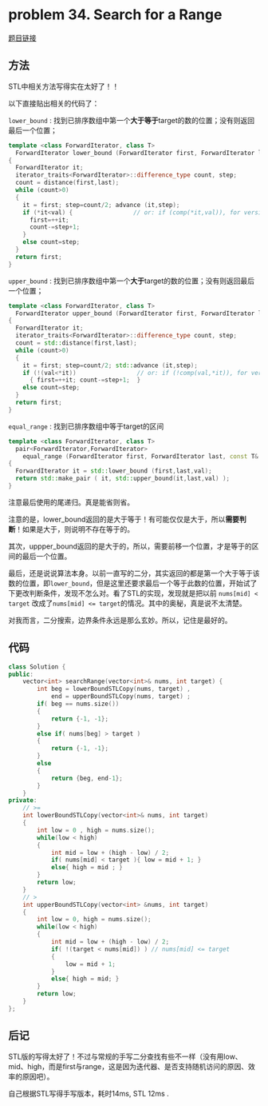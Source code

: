 # problem 34. Search for a Range

[题目链接](https://leetcode.com/problems/search-for-a-range/)

## 方法

STL中相关方法写得实在太好了！！

以下直接贴出相关的代码了：

`lower_bound` : 找到已排序数组中第一个**大于等于**target的数的位置；没有则返回最后一个位置；

```C++
template <class ForwardIterator, class T>
  ForwardIterator lower_bound (ForwardIterator first, ForwardIterator last, const T& val)
{
  ForwardIterator it;
  iterator_traits<ForwardIterator>::difference_type count, step;
  count = distance(first,last);
  while (count>0)
  {
    it = first; step=count/2; advance (it,step);
    if (*it<val) {                 // or: if (comp(*it,val)), for version (2)
      first=++it;
      count-=step+1;
    }
    else count=step;
  }
  return first;
}
```

`upper_bound` : 找到已排序数组中第一个**大于**target的数的位置；没有则返回最后一个位置；

```C++
template <class ForwardIterator, class T>
  ForwardIterator upper_bound (ForwardIterator first, ForwardIterator last, const T& val)
{
  ForwardIterator it;
  iterator_traits<ForwardIterator>::difference_type count, step;
  count = std::distance(first,last);
  while (count>0)
  {
    it = first; step=count/2; std::advance (it,step);
    if (!(val<*it))                 // or: if (!comp(val,*it)), for version (2)
      { first=++it; count-=step+1;  }
    else count=step;
  }
  return first;
}
```

`equal_range` : 找到已排序数组中等于target的区间

```C++
template <class ForwardIterator, class T>
  pair<ForwardIterator,ForwardIterator>
    equal_range (ForwardIterator first, ForwardIterator last, const T& val)
{
  ForwardIterator it = std::lower_bound (first,last,val);
  return std::make_pair ( it, std::upper_bound(it,last,val) );
}
```

注意最后使用的尾递归。真是能省则省。

注意的是，lower_bound返回的是大于等于！有可能仅仅是大于，所以**需要判断**！如果是大于，则说明不存在等于的。

其次，uppper_bound返回的是大于的，所以，需要前移一个位置，才是等于的区间的最后一个位置。

最后，还是说说算法本身。以前一直写的二分，其实返回的都是第一个大于等于该数的位置，即`lower_bound`，但是这里还要求最后一个等于此数的位置，开始试了下更改判断条件，发现不怎么对。看了STL的实现，发现就是把以前 `nums[mid] < target`
改成了`nums[mid] <= target`的情况。其中的奥秘，真是说不太清楚。

对我而言，二分搜索，边界条件永远是那么玄妙。所以，记住是最好的。

## 代码

```C++
class Solution {
public:
    vector<int> searchRange(vector<int>& nums, int target) {
        int beg = lowerBoundSTLCopy(nums, target) ,
            end = upperBoundSTLCopy(nums, target) ;
        if( beg == nums.size())
        {
            return {-1, -1};
        }
        else if( nums[beg] > target )
        {
            return {-1, -1};
        }
        else
        {
            return {beg, end-1};
        }
    }
private:
    // >= 
    int lowerBoundSTLCopy(vector<int>& nums, int target)
    {
        int low = 0 , high = nums.size();
        while(low < high)
        {
            int mid = low + (high - low) / 2;
            if( nums[mid] < target ){ low = mid + 1; }
            else{ high = mid ; }
        }
        return low;
    }
    // > 
    int upperBoundSTLCopy(vector<int> &nums, int target)
    {
        int low = 0, high = nums.size();
        while(low < high)
        {
            int mid = low + (high - low) / 2;
            if( !(target < nums[mid]) ) // nums[mid] <= target 
            {
                low = mid + 1;
            }
            else{ high = mid; }
        }
        return low;
    }
};
```

## 后记

STL版的写得太好了！不过与常规的手写二分查找有些不一样（没有用low、mid、high，而是first与range，这是因为迭代器、是否支持随机访问的原因、效率的原因吧）。

自己根据STL写得手写版本，耗时14ms, STL 12ms .